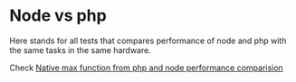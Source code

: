 # Node vs php

Here stands for all tests that compares performance of node and php with the same tasks in the same hardware.

Check [Native max function from php and node performance comparision](max_native_function_time/README.md)
